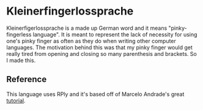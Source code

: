 # Kleinerfingerlossprache

Kleinerfigerlossprache is a made up German word and it means "pinky-fingerless language". It is meant to represent the lack of necessity for using one's pinky finger as often as they do when writing other computer languages. The motivation behind this was that my pinky finger would get really tired from opening and closing so many parenthesis and brackets. So I made this.

## Reference

This language uses RPly and it's based off of Marcelo Andrade's great [tutorial](https://blog.usejournal.com/writing-your-own-programming-language-and-compiler-with-python-a468970ae6df). 